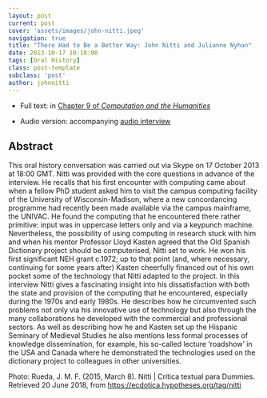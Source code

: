 ```yaml
---
layout: post
current: post
cover: 'assets/images/john-nitti.jpeg'
navigation: true
title: "There Had to Be a Better Way: John Nitti and Julianne Nyhan"
date: 2013-10-17 10:18:00
tags: [Oral History]
class: post-template
subclass: 'post'
author: johnnitti
---
```


* Full text: in [Chapter 9 of *Computation and the Humanities*](https://link.springer.com/chapter/10.1007/978-3-319-20170-2_9)

* Audio version: accompanying [audio interview](https://hiddenhistories.omeka.net/admin/items/show/46)

## Abstract

This oral history conversation was carried out via Skype on 17 October 2013 at 18:00 GMT. Nitti was provided with the core questions in advance of the interview. He recalls that his first encounter with computing came about when a fellow PhD student asked him to visit the campus computing facility of the University of Wisconsin-Madison, where a new concordancing programme had recently been made available via the campus mainframe, the UNIVAC. He found the computing that he encountered there rather primitive: input was in uppercase letters only and via a keypunch machine. Nevertheless, the possibility of using computing in research stuck with him and when his mentor Professor Lloyd Kasten agreed that the Old Spanish Dictionary project should be computerised, Nitti set to work. He won his first significant NEH grant c.1972; up to that point (and, where necessary, continuing for some years after) Kasten cheerfully financed out of his own pocket some of the technology that Nitti adapted to the project. In this interview Nitti gives a fascinating insight into his dissatisfaction with both the state and provision of the computing that he encountered, especially during the 1970s and early 1980s. He describes how he circumvented such problems not only via his innovative use of technology but also through the many collaborations he developed with the commercial and professional sectors. As well as describing how he and Kasten set up the Hispanic Seminary of Medieval Studies he also mentions less formal processes of knowledge dissemination, for example, his so-called lecture ‘roadshow’ in the USA and Canada where he demonstrated the technologies used on the dictionary project to colleagues in other universities.

Photo: Rueda, J. M. F. (2015, March 8). Nitti \| Crítica textual para Dummies. Retrieved 20 June 2018, from https://ecdotica.hypotheses.org/tag/nitti

